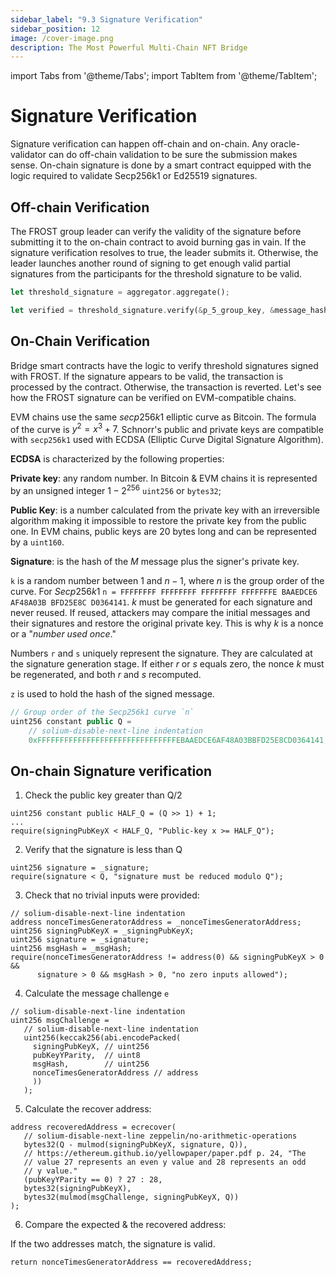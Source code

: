 ```yaml
---
sidebar_label: "9.3 Signature Verification"
sidebar_position: 12
image: /cover-image.png
description: The Most Powerful Multi-Chain NFT Bridge
---
```


import Tabs from '@theme/Tabs';
import TabItem from '@theme/TabItem';

# Signature Verification

Signature verification can happen off-chain and on-chain. Any oracle-validator can do off-chain validation to be sure the submission makes sense. On-chain signature is done by a smart contract equipped with the logic required to validate Secp256k1 or Ed25519 signatures.

## Off-chain Verification

The FROST group leader can verify the validity of the signature before submitting it to the on-chain contract to avoid burning gas in vain. If the signature verification resolves to true, the leader submits it. Otherwise, the leader launches another round of signing to get enough valid partial signatures from the participants for the threshold signature to be valid.

```rust title="Rust implementation."
let threshold_signature = aggregator.aggregate();

let verified = threshold_signature.verify(&p_5_group_key, &message_hash);
```

## On-Chain Verification

Bridge smart contracts have the logic to verify threshold signatures signed with FROST. If the signature appears to be valid, the transaction is processed by the contract. Otherwise, the transaction is reverted. Let's see how the FROST signature can be verified on EVM-compatible chains.

EVM chains use the same $secp256k1$ elliptic curve as Bitcoin. The formula of the curve is $y^2=x^3+7$. Schnorr's public and private keys are compatible with `secp256k1` used with ECDSA (Elliptic Curve Digital Signature Algorithm).

**ECDSA** is characterized by the following properties:

**Private key**: any random number. In Bitcoin & EVM chains it is represented by an unsigned integer $1-2^{256}$ `uint256` or `bytes32`;

**Public Key**: is a number calculated from the private key with an irreversible algorithm making it impossible to restore the private key from the public one. In EVM chains, public keys are 20 bytes long and can be represented by a `uint160`.

**Signature**: is the hash of the $M$ message plus the signer's private key. 

`k` is a random number between $1$ and $n-1$, where $n$ is the group order of the curve. For $Secp256k1$ `n = FFFFFFFF FFFFFFFF FFFFFFFF FFFFFFFE BAAEDCE6 AF48A03B BFD25E8C D0364141`. $k$ must be generated for each signature and never reused. If reused, attackers may compare the initial messages and their signatures and restore the original private key. This is why $k$ is a nonce or a "*number used once*."

Numbers `r` and `s` uniquely represent the signature. They are calculated at the signature generation stage. If either $r$ or $s$ equals zero, the nonce $k$ must be regenerated, and both $r$ and $s$ recomputed.

`z` is used to hold the hash of the signed message. 

```ts title="Solidity constants"
// Group order of the Secp256k1 curve `n`
uint256 constant public Q =
    // solium-disable-next-line indentation
    0xFFFFFFFFFFFFFFFFFFFFFFFFFFFFFFFEBAAEDCE6AF48A03BBFD25E8CD0364141;
```

<!-- ## Signature generation theory & practice

As a result of the signature we must get `r` and `s` to represent it.

1. **Step one**: Hash the $M$ message:

<Tabs>
<TabItem value="typescript" label="TypeScript" default>

```ts title="Solidity version"
const keccakHash = (msg: Buffer) =>
    new Uint8Array(
        Buffer.from(
            keccak256(`0x${msg.toString('hex')}`).slice(2),
            'hex'
        )
    );
```
</TabItem>
<TabItem value="rust" label="Rust">

```rust title="Rust version"
/// Compute a Keccak256 hash of am abi-encoded `context_string` and a `message`.
pub fn compute_message_hash(context_string: &[u8], message: &[u8]) -> [u8; 32] {
    let mut h = Keccak256::default();

    h.update(context_string);
    h.update(message);

    h.finalize().into()
}
```

</TabItem>
</Tabs>


2. **Step two**: generate `k` so that it belongs to $k \in \{1,...Q-1\}$

<Tabs>
<TabItem value="typescript" label="TypeScript" default>

```ts title="Solidity version"
import { randomBytes } from 'crypto';

function generateRandomK(): bigint {
  const Q = BigInt('0xFFFFFFFFFFFFFFFFFFFFFFFFFFFFFFFEBAAEDCE6AF48A03BBFD25E8CD0364141');
  let k;

  do {
    // Generate 32 random bytes
    const randomBuffer = randomBytes(32);

    // Convert the random bytes to a bigint
    k = BigInt('0x' + randomBuffer.toString('hex'));
  } while (k < 1 || k >= Q);

  return k;
}

// Usage
const k = generateRandomK();
console.log(k.toString(16));
```

</TabItem>
<TabItem value="rust" label="Rust">

```rust title="Rust version"
use rand::Rng;
use num_bigint::BigUint;
use num_traits::One;
use num_traits::ToPrimitive;

fn generate_random_k() -> BigUint {
    let q = BigUint::from_str_radix("FFFFFFFFFFFFFFFFFFFFFFFFFFFFFFFEBAAEDCE6AF48A03BBFD25E8CD0364141", 16).unwrap();
    let mut rng = rand::thread_rng();
    let mut k;

    loop {
        // Generate a random value between 1 and Q
        k = rng.gen_biguint_range(&BigUint::one(), &q);

        if k != BigUint::zero() {
            break;
        }
    }

    k
}

fn main() {
    // Usage
    let k = generate_random_k();
    println!("{}", k.to_str_radix(16));
}

```

</TabItem>
</Tabs>

3. The Third step is calculating `x` coordinate. The formula is: $k*G$ where G is the Generator. For secp256k1 curve it is `04 79BE667E F9DCBBAC 55A06295 CE870B07 029BFCDB 2DCE28D9 59F2815B 16F81798 483ADA77 26A3C465 5DA4FBFC 0E1108A8 FD17B448 A6855419 9C47D08F FB10D4B8` in uncompressed form.

<Tabs>
<TabItem value="typescript" label="TypeScript" default>

```ts title="Solidity version"
import { BigInteger } from 'big-integer';

// Generator point G
const G = BigInteger('0x0479BE667EF9DCBBAC55A06295CE870B07029BFCDB2DCE28D959F2815B16F81798483ADA7726A3C4655DA4FBFC0E1108A8FD17B448A68554199C47D08FFB10D4B8');

function calculateXCoordinate(k: BigInteger): BigInteger {
  const x = G.multiply(k);
  return x;
}

// Usage
const k = generateRandomK(); // see code above
const x = calculateXCoordinate(k);
console.log(x.toString(16));
```

</TabItem>
<TabItem value="rust" label="Rust">

```rust title="Rust version"
use num_bigint::BigUint;
use num_traits::One;
use num_traits::ToPrimitive;

// Generator point G
const G: &str = "0479BE667EF9DCBBAC55A06295CE870B07029BFCDB2DCE28D959F2815B16F81798483ADA7726A3C4655DA4FBFC0E1108A8FD17B448A68554199C47D08FFB10D4B8";

fn calculate_x_coordinate(k: &BigUint) -> BigUint {
    let g = BigUint::from_str_radix(G, 16).unwrap();

    // Multiply k with the generator point G
    let x = k * &g;

    x
}

fn main() {
    // Usage
    let k = generate_random_k(); // See code above
    let x = calculate_x_coordinate(&k);
    println!("{}", x.to_str_radix(16));
}
```

</TabItem>
</Tabs>

4. `y` is set to `0` if $x$ is even and `1` if it is odd.

Formula: $~y = (x~mod~2 == 0)~?~0~:~1$

<Tabs>
<TabItem value="typescript" label="TypeScript" default>

```ts title="Solidity version"
import { BigInteger } from 'big-integer';

function calculateYCoordinate(x: BigInteger): BigInteger {
  const y = (x.mod(2).equals(0)) ? BigInteger('0') : BigInteger('1');
  return y;
}

// Usage
const k = generateRandomK(); // see code above
const x = calculateXCoordinate(k); // see code above
const y = calculateYCoordinate(x);
console.log(y.toString(16));
```

</TabItem>
<TabItem value="rust" label="Rust">

```rust title="Rust version"
use num_bigint::BigUint;
use num_traits::One;
use num_traits::ToPrimitive;

fn calculate_y_coordinate(x: &BigUint) -> BigUint {
    let y = if x.is_even() {
        BigUint::zero()
    } else {
        BigUint::one()
    };

    y
}

fn main() {
    // Usage
    let k = generate_random_k(); // See code above
    let x = calculate_x_coordinate(&k); // See code above
    let y = calculate_y_coordinate(&x);
    println!("{}", y.to_str_radix(16));
```

</TabItem>
</Tabs>

5. $r~=~x~mod~n$ 

<Tabs>
<TabItem value="typescript" label="TypeScript" default>

```ts title="Solidity version"
import { BigInteger } from 'big-integer';

// Modulus n
const n = BigInteger('0xFFFFFFFFFFFFFFFFFFFFFFFFFFFFFFFEBAAEDCE6AF48A03BBFD25E8CD0364141');

function calculateR(x: BigInteger): BigInteger {
  const r = x.mod(n);
  return r;
}

// Usage
const k = generateRandomK(); // see code above
const x = calculateXCoordinate(k); // see code above
const r = calculateR(x);
console.log(r.toString(16));
```

</TabItem>
<TabItem value="rust" label="Rust">

```rust title="Rust version"
use num_bigint::BigUint;
use num_traits::ToPrimitive;

// Modulus n
const N: &str = "FFFFFFFFFFFFFFFFFFFFFFFFFFFFFFFEBAAEDCE6AF48A03BBFD25E8CD0364141";

fn calculate_r(x: &BigUint, n: &BigUint) -> BigUint {
    let r = x % n;
    r
}

fn main() {
    // Usage
    
    let n = BigUint::from_str_radix(N, 16).unwrap();
    let k = generate_random_k(); // See code above
    let x = calculate_x_coordinate(&k); // See code above
    let r = calculate_r(&x, &n);

    println!("{}", r.to_str_radix(16));
}
```

</TabItem>
</Tabs>

6. $s=k^{-1}(z+r*d_A)$ -->




## On-chain Signature verification

1. Check the public key greater than Q/2

```solidity title="Solidity"
uint256 constant public HALF_Q = (Q >> 1) + 1;
...
require(signingPubKeyX < HALF_Q, "Public-key x >= HALF_Q");
```

2. Verify that the signature is less than Q

```solidity title="Solidity"
uint256 signature = _signature;
require(signature < Q, "signature must be reduced modulo Q");
```

3. Check that no trivial inputs were provided:

```solidity title="Solidity"
// solium-disable-next-line indentation
address nonceTimesGeneratorAddress = _nonceTimesGeneratorAddress;
uint256 signingPubKeyX = _signingPubKeyX;
uint256 signature = _signature;
uint256 msgHash = _msgHash;
require(nonceTimesGeneratorAddress != address(0) && signingPubKeyX > 0 &&
      signature > 0 && msgHash > 0, "no zero inputs allowed");
```

4. Calculate the message challenge `e`

```solidity title="Solidity"
// solium-disable-next-line indentation
uint256 msgChallenge =
   // solium-disable-next-line indentation
   uint256(keccak256(abi.encodePacked(
     signingPubKeyX, // uint256
     pubKeyYParity,  // uint8
     msgHash,        // uint256
     nonceTimesGeneratorAddress // address
     ))
   );
```

5. Calculate the recover address:

```solidity title="Solidity"
address recoveredAddress = ecrecover(
   // solium-disable-next-line zeppelin/no-arithmetic-operations
   bytes32(Q - mulmod(signingPubKeyX, signature, Q)),
   // https://ethereum.github.io/yellowpaper/paper.pdf p. 24, "The
   // value 27 represents an even y value and 28 represents an odd
   // y value."
   (pubKeyYParity == 0) ? 27 : 28,
   bytes32(signingPubKeyX),
   bytes32(mulmod(msgChallenge, signingPubKeyX, Q))
);
```

6. Compare the expected & the recovered address:

If the two addresses match, the signature is valid.

```solidity title="Solidity"
return nonceTimesGeneratorAddress == recoveredAddress;
```
   

